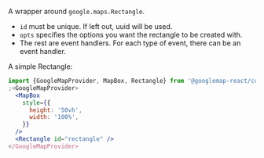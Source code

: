 A wrapper around `google.maps.Rectangle`.

- `id` must be unique. If left out, uuid will be used.
- `opts` specifies the options you want the rectangle to be created with.
- The rest are event handlers. For each type of event, there can be an event
  handler.

A simple Rectangle:

```jsx
import {GoogleMapProvider, MapBox, Rectangle} from '@googlemap-react/core'
;<GoogleMapProvider>
  <MapBox
    style={{
      height: '50vh',
      width: '100%',
    }}
  />
  <Rectangle id="rectangle" />
</GoogleMapProvider>
```
